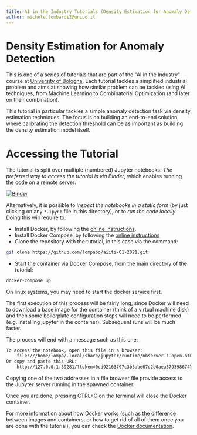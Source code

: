 ```yaml
---
title: AI in the Industry Tutorials (Density Estimation for Anomaly Detection)
author: michele.lombardi2@unibo.it
---
```


# Density Estimation for Anomaly Detection #

This is one of a series of tutorials that are part of the "AI in the Industry" course at [University of Bologna](https://www.unibo.it/it). Each tutorial tackles a simplified industrial problem and aims at showing how similar problem can be tackled using AI techniques, from Machine Learning to Combinatorial Optimization (and later on their combination).

This tutorial in particular tackles a simple anomaly detection task via density estimation techniques. The focus is on building an end-to-end solution, where calibrating the detection threshold can be as important as building the density estimation model itself.

# Accessing the Tutorial #

The tutorial is split over multiple (numbered) Jupyter notebooks. _The preferred way to access the tutorial is via Binder_, which enables running the code on a remote server:

[![Binder](https://mybinder.org/badge_logo.svg)](https://mybinder.org/v2/gh/lompabo/aiiti-01-2021/HEAD)

Alternatively, it is possible to _inspect the notebooks in a static form_ (by just clicking on any `*.ipynb` file in this directory), or to _run the code locally_. Doing this will require to:

* Install Docker, by following the [online instructions](https://docs.docker.com/get-docker/).
* Install Docker Compose, by following the [online
instructions](https://docs.docker.com/compose/install/)
* Clone the repository with the tutorial, in this case via the command:
```sh
git clone https://github.com/lompabo/aiiti-01-2021.git
```
* Start the container via Docker Compose, from the main directory of the
tutorial:
```sh
docker-compose up
```

On linux systems, you may need to start the docker service first.

The first execution of this process will be fairly long, since Docker will
need to download a base image for the container (think of a virtual machine
disk) and then some boilerplate configuration steps will need to be performed
(e.g. installing jupyter in the container). Subsequent runs will be much
faster.

The process will end with a message such as this one:
```sh
To access the notebook, open this file in a browser:
    file:///home/lompa/.local/share/jupyter/runtime/nbserver-1-open.html
Or copy and paste this URL:
    http://127.0.0.1:39281/?token=0cd92163797c3b3abe67c2b0aea57939867477d6068708a2
```
Copying one of the two addresses in a file browser file provide access to the Jupyter server running in the spawned container.

Once you are done, pressing CTRL+C on the terminal will close the Docker container.

For more information about how Docker works (such as the difference between
images and containers, or how to get rid of all of them once you are done with
the tutorial), you can check the [Docker
documentation](https://docs.docker.com/).
